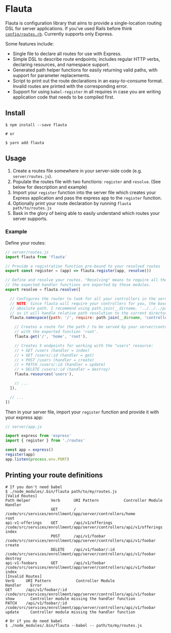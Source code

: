 # Flauta

Flauta is configuration library that aims to provide a single-location routing DSL for server applications.
If you've used Rails before think [`config/routes.rb`][routes-rb]. Currently supports only Express.

Some features include:

+ Single file to declare all routes for use with Express.
+ Simple DSL to describe route endpoints; includes regular HTTP verbs, declaring resources, and namespace support.
+ Generated path helper functions for easily returning valid paths, with support for parameter replacements.
+ Script to print out the route declarations in an easy-to-consume format. Invalid routes are printed with the corresponding error.
+ Support for using `babel-register` in all requires in case you are writing application code that needs to be compiled first.

## Install

```shell
$ npm install --save flauta

# or

$ yarn add flauta
```

## Usage

1. Create a routes file somewhere in your server-side code (e.g. `server/routes.js`).
2. Populate the routes file with two functions: `register` and `resolve`. (See below for description and example)
3. Import your `register` function into the server file which creates your Express application and pass the express app to the `register` function.
4. Optionally print your route declaration by running `flauta path/to/routes.js`
4. Bask in the glory of being able to easily understand which routes your server supports.

### Example

Define your routes:

```javascript
// server/routes.js
import flauta from 'flauta'

// Provide a registration function pre-bound to your resolved routes
export const register = (app) => flauta.register(app, resolve())

// Define and resolve your routes. "Resolving" means to require all the controllers and ensure
// the expected handler functions are exported by those modules.
export resolve = flauta.resolve([

  // Configures the router to look for all your controllers in the server/controllers/ file tree.
  // NOTE: Since flauta will require your controllers for you, the base require path MUST be an
  // aboslute path. I recommend using path.join(__dirname, '../../../path/to/my/controllers')
  // as it will handle relative path resolution to the current directory of the routes.js file.
  flauta.namespace({path: '/', require: path.join(__dirname, 'controllers')}, [

    // Creates a route for the path / to be served by your server/controllers/home.js controller
    // with the exported function 'root'.
    flauta.get('/', 'home', 'root'),

    // Creates 5 endpoints for working with the "users" resource:
    // + GET /users (handler = index)
    // + GET /users/:id (handler = get)
    // + POST /users (handler = create)
    // + PATCH /users/:id (handler = update)
    // + DELETE /users/:id (handler = destroy)
    flauta.resources('users'),

    // ...
  ]),

  // ...
])
```

Then in your server file, import your `register` function and provide it with your express app:

```javascript
// server/app.js

import express from 'express'
import { register } from './routes'

const app = express()
register(app)
app.listen(process.env.PORT)
```

## Printing your route definitions

```shell
# If you don't need babel
$ ./node_modules/.bin/flauta path/to/my/routes.js
[Valid Routes]
Path Helper         Verb      URI Pattern           Controller Module                                                        Handler
                    GET       /                     /code/src/services/enrollment/app/server/controllers/home                root
api-v1-offerings    GET       /api/v1/offerings     /code/src/services/enrollment/app/server/controllers/api/v1/offerings    index
                    POST      /api/v1/foobar        /code/src/services/enrollment/app/server/controllers/api/v1/foobar       create
                    DELETE    /api/v1/foobar/:id    /code/src/services/enrollment/app/server/controllers/api/v1/foobar       destroy
api-v1-foobars      GET       /api/v1/foobar        /code/src/services/enrollment/app/server/controllers/api/v1/foobar       index
[Invalid Routes]
Verb     URI Pattern           Controller Module                                                     Handler    Error
GET      /api/v1/foobar/:id    /code/src/services/enrollment/app/server/controllers/api/v1/foobar    show       Controller module missing the handler function
PATCH    /api/v1/foobar/:id    /code/src/services/enrollment/app/server/controllers/api/v1/foobar    update     Controller module missing the handler function
```

```shell
# Or if you do need babel
$ ./node_modules/.bin/flauta --babel -- path/to/my/routes.js
```

  [routes-rb]: http://guides.rubyonrails.org/routing.html#listing-existing-routes "Rails Routing Guide"
